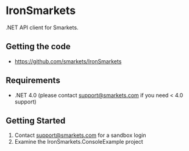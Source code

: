 # IronSmarkets

.NET API client for Smarkets.

## Getting the code

* https://github.com/smarkets/IronSmarkets

## Requirements

* .NET 4.0 (please contact support@smarkets.com if you need < 4.0 support)

## Getting Started

1. Contact support@smarkets.com for a sandbox login
1. Examine the IronSmarkets.ConsoleExample project
